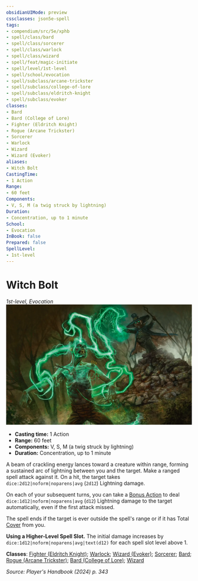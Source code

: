 ```yaml
---
obsidianUIMode: preview
cssclasses: json5e-spell
tags:
- compendium/src/5e/xphb
- spell/class/bard
- spell/class/sorcerer
- spell/class/warlock
- spell/class/wizard
- spell/feat/magic-initiate
- spell/level/1st-level
- spell/school/evocation
- spell/subclass/arcane-trickster
- spell/subclass/college-of-lore
- spell/subclass/eldritch-knight
- spell/subclass/evoker
classes:
- Bard
- Bard (College of Lore)
- Fighter (Eldritch Knight)
- Rogue (Arcane Trickster)
- Sorcerer
- Warlock
- Wizard
- Wizard (Evoker)
aliases:
- Witch Bolt
CastingTime: 
- 1 Action
Range:
- 60 feet
Components:
- V, S, M (a twig struck by lightning)
Duration:
- Concentration, up to 1 minute
School:
- Evocation
InBook: false
Prepared: false
SpellLevel:
- 1st-level
---
```

# Witch Bolt
*1st-level, Evocation*  
![](/3-Mechanics/CLI/spells/img/witch-bolt.webp#right)

- **Casting time:** 1 Action
- **Range:** 60 feet
- **Components:** V, S, M (a twig struck by lightning)
- **Duration:** Concentration, up to 1 minute

A beam of crackling energy lances toward a creature within range, forming a sustained arc of lightning between you and the target. Make a ranged spell attack against it. On a hit, the target takes `dice:2d12|noform|noparens|avg` (`2d12`) Lightning damage.

On each of your subsequent turns, you can take a [Bonus Action](/3-Mechanics/CLI/variant-rules/bonus-action-xphb.md) to deal `dice:1d12|noform|noparens|avg` (`d12`) Lightning damage to the target automatically, even if the first attack missed.

The spell ends if the target is ever outside the spell's range or if it has Total [Cover](/3-Mechanics/CLI/variant-rules/cover-xphb.md) from you.

**Using a Higher-Level Spell Slot.** The initial damage increases by `dice:1d12|noform|noparens|avg|text(d12)` for each spell slot level above 1.

**Classes**: [Fighter (Eldritch Knight)](/3-Mechanics/CLI/lists/list-spells-classes-eldritch-knight-xphb.md "subclass=XPHB;class=XPHB"); [Warlock](/3-Mechanics/CLI/lists/list-spells-classes-warlock.md); [Wizard (Evoker)](/3-Mechanics/CLI/lists/list-spells-classes-evoker-xphb.md "subclass=XPHB;class=XPHB"); [Sorcerer](/3-Mechanics/CLI/lists/list-spells-classes-sorcerer.md); [Bard](/3-Mechanics/CLI/lists/list-spells-classes-bard.md); [Rogue (Arcane Trickster)](/3-Mechanics/CLI/lists/list-spells-classes-arcane-trickster-xphb.md "subclass=XPHB;class=XPHB"); [Bard (College of Lore)](/3-Mechanics/CLI/lists/list-spells-classes-college-of-lore-xphb.md "subclass=XPHB;class=XPHB"); [Wizard](/3-Mechanics/CLI/lists/list-spells-classes-wizard.md)

*Source: Player's Handbook (2024) p. 343*
